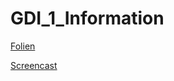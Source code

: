 # GDI_1_Information

[Folien](https://docs.google.com/presentation)

[Screencast](https://youtu.be/odAUOBEbW4E) 